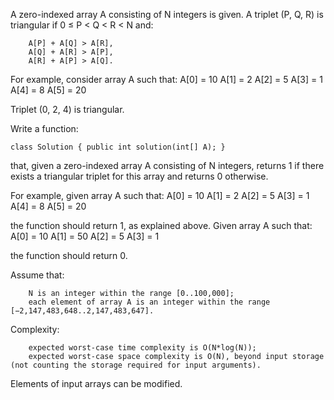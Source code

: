 

A zero-indexed array A consisting of N integers is given. A triplet (P, Q, R) is triangular if 0 ≤ P < Q < R < N and:

        A[P] + A[Q] > A[R],
        A[Q] + A[R] > A[P],
        A[R] + A[P] > A[Q].

For example, consider array A such that:
  A[0] = 10    A[1] = 2    A[2] = 5
  A[3] = 1     A[4] = 8    A[5] = 20

Triplet (0, 2, 4) is triangular.

Write a function:

    class Solution { public int solution(int[] A); }

that, given a zero-indexed array A consisting of N integers, returns 1 if there exists a triangular triplet for this array and returns 0 otherwise.

For example, given array A such that:
  A[0] = 10    A[1] = 2    A[2] = 5
  A[3] = 1     A[4] = 8    A[5] = 20

the function should return 1, as explained above. Given array A such that:
  A[0] = 10    A[1] = 50    A[2] = 5
  A[3] = 1

the function should return 0.

Assume that:

        N is an integer within the range [0..100,000];
        each element of array A is an integer within the range [−2,147,483,648..2,147,483,647].

Complexity:

        expected worst-case time complexity is O(N*log(N));
        expected worst-case space complexity is O(N), beyond input storage (not counting the storage required for input arguments).

Elements of input arrays can be modified.
